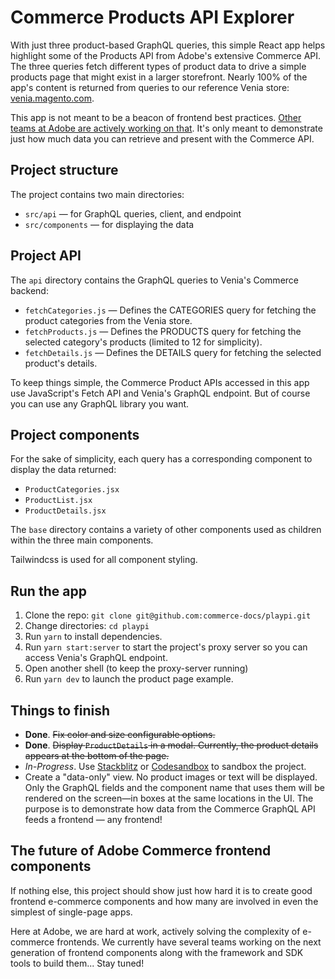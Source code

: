 # Commerce Products API Explorer

With just three product-based GraphQL queries, this simple React app helps highlight some of the Products API from Adobe's extensive Commerce API. The three queries fetch different types of product data to drive a simple products page that might exist in a larger storefront. Nearly 100% of the app's content is returned from queries to our reference Venia store: [venia.magento.com](https://venia.magento.com).

This app is not meant to be a beacon of frontend best practices. [Other teams at Adobe are actively working on that](#the-future-of-adobe-commerce-frontend-components). It's only meant to demonstrate just how much data you can retrieve and present with the Commerce API.

## Project structure

The project contains two main directories:

- `src/api` — for GraphQL queries, client, and endpoint
- `src/components` — for displaying the data

## Project API

The `api` directory contains the GraphQL queries to Venia's Commerce backend:

- `fetchCategories.js` — Defines the CATEGORIES query for fetching the product categories from the Venia store.
- `fetchProducts.js` — Defines the PRODUCTS query for fetching the selected category's products (limited to 12 for simplicity).
- `fetchDetails.js` — Defines the DETAILS query for fetching the selected product's details.

To keep things simple, the Commerce Product APIs accessed in this app use JavaScript's Fetch API and Venia's GraphQL endpoint. 
But of course you can use any GraphQL library you want. 

## Project components

For the sake of simplicity, each query has a corresponding component to display the data returned:

- `ProductCategories.jsx`
- `ProductList.jsx`
- `ProductDetails.jsx`

The `base` directory contains a variety of other components used as children within the three main components.

Tailwindcss is used for all component styling.

## Run the app

1. Clone the repo: `git clone git@github.com:commerce-docs/playpi.git`
2. Change directories: `cd playpi`
3. Run `yarn` to install dependencies.
4. Run `yarn start:server` to start the project's proxy server so you can access Venia's GraphQL endpoint.
5. Open another shell (to keep the proxy-server running)
6. Run `yarn dev` to launch the product page example.

## Things to finish

- **Done**. ~~Fix color and size configurable options.~~
- **Done**. ~~Display `ProductDetails` in a modal. Currently, the product details appears at the bottom of the page.~~
- _In-Progress_. Use [Stackblitz](https://stackblitz.com/) or [Codesandbox](https://codesandbox.io/) to sandbox the project.
- Create a "data-only" view. No product images or text will be displayed. Only the GraphQL fields and the component name that uses them will be rendered on the screen—in boxes at the same locations in the UI. The purpose is to demonstrate how data from the Commerce GraphQL API feeds a frontend — any frontend!

## The future of Adobe Commerce frontend components

If nothing else, this project should show just how hard it is to create good frontend e-commerce components and how many are involved in even the simplest of single-page apps.

Here at Adobe, we are hard at work, actively solving the complexity of e-commerce frontends. We currently have several teams working on the next generation of frontend components along with the framework and SDK tools to build them... Stay tuned!
